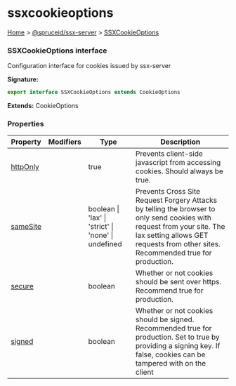 # ssxcookieoptions

[Home](https://github.com/spruceid/ssx/blob/main/documentation/reference/ssx-server/index.md) > [@spruceid/ssx-server](../) > [SSXCookieOptions](./)

### SSXCookieOptions interface

Configuration interface for cookies issued by ssx-server

**Signature:**

```typescript
export interface SSXCookieOptions extends CookieOptions 
```

**Extends:** CookieOptions

### Properties

| Property                                            | Modifiers | Type                                                | Description                                                                                                                                                                                                 |
| --------------------------------------------------- | --------- | --------------------------------------------------- | ----------------------------------------------------------------------------------------------------------------------------------------------------------------------------------------------------------- |
| [httpOnly](ssx-server.ssxcookieoptions.httponly.md) |           | true                                                | Prevents client-side javascript from accessing cookies. Should always be true.                                                                                                                              |
| [sameSite](ssx-server.ssxcookieoptions.samesite.md) |           | boolean \| 'lax' \| 'strict' \| 'none' \| undefined | Prevents Cross Site Request Forgery Attacks by telling the browser to only send cookies with request from your site. The lax setting allows GET requests from other sites. Recommended true for production. |
| [secure](ssx-server.ssxcookieoptions.secure.md)     |           | boolean                                             | Whether or not cookies should be sent over https. Recommend true for production.                                                                                                                            |
| [signed](ssx-server.ssxcookieoptions.signed.md)     |           | boolean                                             | Whether or not cookies should be signed. Recommended true for production. Set to true by providing a signing key. If false, cookies can be tampered with on the client                                      |
